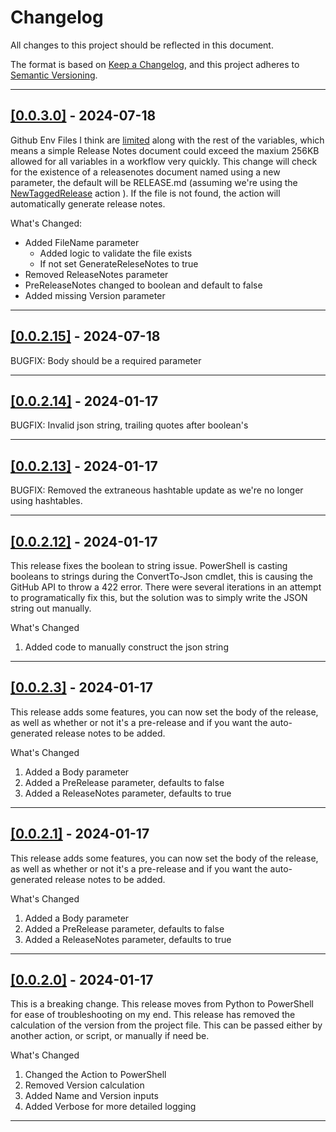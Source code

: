 # Changelog

All changes to this project should be reflected in this document.

The format is based on [Keep a Changelog](https://keepachangelog.com/en/1.0.0/), and this project adheres to [Semantic Versioning](https://semver.org/spec/v2.0.0.html).

---

## [[0.0.3.0]](https://github.com/mod-posh/NewTaggedRelease/releases/tag/v0.0.3.0) - 2024-07-18

Github Env Files I think are [limited](https://docs.github.com/en/actions/learn-github-actions/variables#limits-for-configuration-variables) along with the rest of the variables, which means a simple Release Notes document could exceed the maxium 256KB allowed for all variables in a workflow very quickly. This change will check for the existence of a releasenotes document named using a new parameter, the default will be RELEASE.md (assuming we're using the [NewTaggedRelease](https://github.com/mod-posh/NewTaggedRelease) action ). If the file is not found, the action will automatically generate release notes.

What's Changed:

- Added FileName parameter
  - Added logic to validate the file exists
  - If not set GenerateReleseNotes to true
- Removed ReleaseNotes parameter
- PreReleaseNotes changed to boolean and default to false
- Added missing Version parameter

---

## [[0.0.2.15]](https://github.com/mod-posh/NewTaggedRelease/releases/tag/v0.0.2.15) - 2024-07-18

BUGFIX: Body should be a required parameter

---

## [[0.0.2.14]](https://github.com/mod-posh/NewTaggedRelease/releases/tag/v0.0.2.14) - 2024-01-17

BUGFIX: Invalid json string, trailing quotes after boolean's

---

## [[0.0.2.13]](https://github.com/mod-posh/NewTaggedRelease/releases/tag/v0.0.2.13) - 2024-01-17

BUGFIX: Removed the extraneous hashtable update as we're no longer using hashtables.

---

## [[0.0.2.12]](https://github.com/mod-posh/NewTaggedRelease/releases/tag/v0.0.2.12) - 2024-01-17

This release fixes the boolean to string issue. PowerShell is casting booleans to strings during the ConvertTo-Json cmdlet, this is causing the GitHub API to throw a 422 error. There were several iterations in an attempt to programatically fix this, but the solution was to simply write the JSON string out manually.

What's Changed

1. Added code to manually construct the json string

---

## [[0.0.2.3]](https://github.com/mod-posh/NewTaggedRelease/releases/tag/v0.0.2.3) - 2024-01-17

This release adds some features, you can now set the body of the release, as well as whether or not it's a pre-release and if you want the auto-generated release notes to be added.

What's Changed

1. Added a Body parameter
2. Added a PreRelease parameter, defaults to false
3. Added a ReleaseNotes parameter, defaults to true

---

## [[0.0.2.1]](https://github.com/mod-posh/NewTaggedRelease/releases/tag/v0.0.2.1) - 2024-01-17

This release adds some features, you can now set the body of the release, as well as whether or not it's a pre-release and if you want the auto-generated release notes to be added.

What's Changed

1. Added a Body parameter
2. Added a PreRelease parameter, defaults to false
3. Added a ReleaseNotes parameter, defaults to true

---

## [[0.0.2.0]](https://github.com/mod-posh/NewTaggedRelease/releases/tag/v0.0.2.0) - 2024-01-17

This is a breaking change. This release moves from Python to PowerShell for ease of troubleshooting on my end. This release has removed the calculation of the version from the project file. This can be passed either by another action, or script, or manually if need be.

What's Changed

1. Changed the Action to PowerShell
2. Removed Version calculation
3. Added Name and Version inputs
4. Added Verbose for more detailed logging

---
